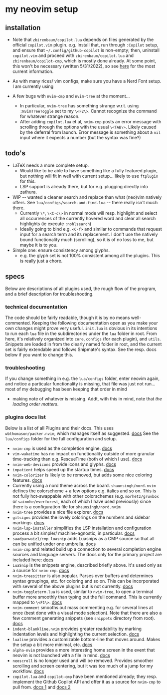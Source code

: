 # my neovim setup

## installation
- Note that `zbirenbaum/copilot.lua` depends on files generated by the official
  `copilot.vim` plugin. e.g. Install that, run through `:Copilot` setup, and
  ensure that `~/.config/github-copilot` is non-empty; then, uninstall `copilot.vim`
  and proceed with `zbirenbaum/copilot.lua` and `zbirenbaum/copilot-cmp`, which is
  mostly done already. At some point, this won't be necessary (written 5/31/2022),
  so see [here](https://github.com/zbirenbaum/copilot.lua) for the most current information.
- As with many rices/ vim configs, make sure you have a Nerd Font setup. I am currently using

- A few bugs with `nvim-cmp` and `nvim-tree` at the moment...
  - In particular, `nvim-tree` has something strange w.r.t. using `:NvimTreeToggle` set to my
    `\<F2\>`. Cannot recognize the command for whatever strange reason.
  - After adding `copilot.lua` et al, `nvim-cmp` posts an error message with scrolling through the options
    with the usual `\<TAB\>`. Likely caused by the deferral from launch. Error message is something
    about a `nil` input where it expects a number (but the syntax was fine?)

## todo's

- LaTeX needs a more complete setup.
  - Would like to be able to have something like a fully featured plugin, but nothing
  will fit in well with current setup... likely to use `ftplugin` for this.
  - LSP support is already there, but for e.g. plugging directly into zathura.
- WIP -- wanted a cleaner search and replace than what (neo)vim natively offers. See `lua/configs/search-and-find.lua`
  -- there really isn't much there.
  - Currently `\*`, `\<C-c\>` in normal mode will resp. highlight
    and select all occurrences of the currently hovered word and clear all search highlights
    (ie execute `:nohlsearch`)
  - Ideally going to bind e.g. `<C-f>` and similar to commands that request input for a search
    term and its replacement. I don't use the natively bound functionality much (scrolling),
    so it is of no loss to me, but maybe it is to you.
- Simple one: ensure consistency among glyphs.
  - e.g. the glyph set is not 100% consistent among all the plugins. This is really just a chore.

## specs

Below are descriptions of all plugins used, the rough flow of the program, and a brief description for troubleshooting.

### technical documentation

The code should be fairly readable, though it is by no means well-commented. Keeping the following
documentation open as you make your own changes might prove very useful.
`init.lua` is obvious in its intentions to run each `lua` file in the subdirectories under
the `lua` folder in root. From here, it's relatively organized into `core`, `configs` (for
each plugin), and `utils`. Snippets are loaded in from the clearly named folder in root, and the current
set is fairly extendable and follows Snipmate's syntax. See the resp. docs below if you want to change this.

### troubleshooting

If you change something in e.g. the `lua/configs` folder, enter neovim again, and notice a particular
functionality is missing, that file was just not run... most of my debugging has been keeping that order in mind
+ making note of whatever is missing. Addt, with this in mind, note that _the loading order matters_.

### plugins docs list

Below is a list of all Plugins and their docs. This uses `wbthomason/packer.nvim`,
which manages itself as suggested. [docs](https://github.com/wbthomason/packer.nvim)
See the `lua/configs` folder for the full configuration and setup.

- `nvim-cmp` is used as the completion engine. [docs](https://github.com/hrsh7th/nvim-cmp)
- `vim-wakatime` has no impact on functionality outside of more granular time-tracking
  than e.g. RescueTime (both of which I use). [docs](https://github.com/wakatime/vim-wakatime)
- `nvim-web-devicons` provide icons and glyphs. [docs](https://github.com/kyazdani42/nvim-web-devicons)
- `impatient` helps speed up the startup times. [docs](https://github.com/lewis6991/impatient.nvim)
- `nvim-colorizer` is likely to be removed, but adds some nice coloring features. [docs](https://github.com/norcalli/nvim-colorizer.lua)
- Currently using a nord theme across the board. `shaunsingh/nord.nvim` defines the colorscheme + a few
  options e.g. italics and so on. This is not fully hot-swappable with other colorschemes (e.g. `morhetz/gruvbox`
  or `sainnhe/everforest`, each of which I have used previously) since there is a configuration file for `shaunsingh/nord.nvim`
- `nvim-tree` provides a nice file explorer. [docs](https://github.com/kyazdani42/nvim-tree.lua)
- `gitsigns` provides the lovely colorings on the numbers and sidebar markings. [docs](https://github.com/lewis6991/gitsigns.nvim)
- `nvim-lsp-installer` simplifies the LSP installation and configuration process a bit simpler/ machine-agnostic, in particular.
  [docs](https://github.com/williamboman/nvim-lsp-installer)
- `saadparwaiz1/cmp_luasnip` adds Luasnips as a CMP source so that all can be unified under one umbrella. [docs](https://github.com/saadparwaiz1/)
- `nvim-cmp` and related build up a connection to several completion engine sources and language servers. The docs only for the
  primary project are included here: [docs](https://github.com/hrsh7th/nvim-cmp)
- `LuaSnip` is the snippets engine, described briefly above. It's used only as a source for `nvim-cmp`. [docs](https://github.com/L3MON4D3/LuaSnip)
- `nvim-treesitter` is also popular. Parses over buffers and determines syntax groupings, etc. for coloring and so on. This can be incorporated
  with several of the above plugins but is not currently.
  [docs](https://github.com/nvim-treesitter/nvim-treesitter)
- `nvim-toggleterm.lua` is used, similar to `nvim-tree`, to open a terminal buffer more smoothly than typing out the full command.
  This is currently mapped to `\<F1\>`. [docs](https://github.com/akinsha/nvim-toggleterm.lua)
- `nvim-comment` smooths out mass commenting e.g. for several lines at once (best done with a visual mode selection). Note that there are also a few
  comment generating snippets (see `snippets` directory from root). [docs](https://github.com/terrortaylor/nvim-comment)
- `indent-blankline.nvim` provides greater readability by marking indentation levels and highlighting the current selection. [docs](https://github.com/lukas-reineke/indent-blankline.nvim)
- `lualine` provides a customizable bottom-line that moves around. Makes the setup a bit more minimal, etc. [docs](https://github.com/nvim-lualine/lualine.nvim)
- `alpha-nvim` provides a more interesting home screen in the event that neovim is not launched with a file in mind. [docs](https://github.com/goolord/alpha-nvim)
- `neoscroll` is no longer used and will be removed. Provides smoother scrolling and screen centering, but it was too much of a jump for my workflow. [docs](https://github.com/karb94/neoscroll.nvim)
- `copilot.lua` and `copilot-cmp` have been mentioned already; they resp. implement the Github Copilot API and offer it as a source for `nvim-cmp` to pull from. [docs 1](https://github.com/zbirenbaum/copilot.lua) and
  [docs 2](https://github.com/copilot-cmp)

